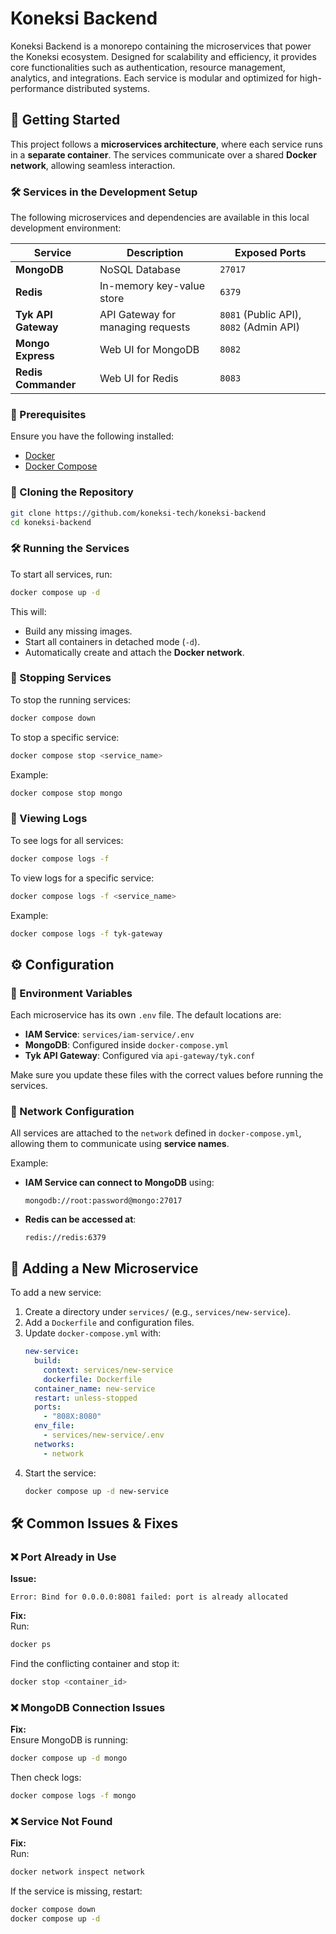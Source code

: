 # Koneksi Backend
Koneksi Backend is a monorepo containing the microservices that power the Koneksi ecosystem. Designed for scalability and efficiency, it provides core functionalities such as authentication, resource management, analytics, and integrations. Each service is modular and optimized for high-performance distributed systems.

## 🚀 **Getting Started**

This project follows a **microservices architecture**, where each service runs in a **separate container**. The services communicate over a shared **Docker network**, allowing seamless interaction.

### **🛠 Services in the Development Setup**
The following microservices and dependencies are available in this local development environment:

| Service             | Description                              | Exposed Ports                           |
|---------------------|------------------------------------------|-----------------------------------------|
| **MongoDB**         | NoSQL Database                           | `27017`                                 |
| **Redis**           | In-memory key-value store                | `6379`                                  |
| **Tyk API Gateway** | API Gateway for managing requests        | `8081` (Public API), `8082` (Admin API) |
| **Mongo Express**   | Web UI for MongoDB                       | `8082`                                  |
| **Redis Commander** | Web UI for Redis                         | `8083`                                  |

### **📌 Prerequisites**
Ensure you have the following installed:
- [Docker](https://docs.docker.com/get-docker/)
- [Docker Compose](https://docs.docker.com/compose/install/)

### **🔹 Cloning the Repository**
```sh
git clone https://github.com/koneksi-tech/koneksi-backend
cd koneksi-backend
```

### **🛠 Running the Services**
To start all services, run:
```sh
docker compose up -d
```
This will:
- Build any missing images.
- Start all containers in detached mode (`-d`).
- Automatically create and attach the **Docker network**.

### **📌 Stopping Services**
To stop the running services:
```sh
docker compose down
```

To stop a specific service:
```sh
docker compose stop <service_name>
```
Example:
```sh
docker compose stop mongo
```

### **📌 Viewing Logs**
To see logs for all services:
```sh
docker compose logs -f
```

To view logs for a specific service:
```sh
docker compose logs -f <service_name>
```
Example:
```sh
docker compose logs -f tyk-gateway
```

## ⚙ **Configuration**

### **🔹 Environment Variables**
Each microservice has its own `.env` file. The default locations are:

- **IAM Service**: `services/iam-service/.env`
- **MongoDB**: Configured inside `docker-compose.yml`
- **Tyk API Gateway**: Configured via `api-gateway/tyk.conf`

Make sure you update these files with the correct values before running the services.

### **🔹 Network Configuration**
All services are attached to the `network` defined in `docker-compose.yml`, allowing them to communicate using **service names**.

Example:
- **IAM Service can connect to MongoDB** using:  
  ```
  mongodb://root:password@mongo:27017
  ```
- **Redis can be accessed at**:  
  ```
  redis://redis:6379
  ```

## 🔧 **Adding a New Microservice**
To add a new service:
1. Create a directory under `services/` (e.g., `services/new-service`).
2. Add a `Dockerfile` and configuration files.
3. Update `docker-compose.yml` with:
   ```yaml
   new-service:
     build:
       context: services/new-service
       dockerfile: Dockerfile
     container_name: new-service
     restart: unless-stopped
     ports:
       - "808X:8080"
     env_file:
       - services/new-service/.env
     networks:
       - network
   ```
4. Start the service:
   ```sh
   docker compose up -d new-service
   ```

## 🛠 **Common Issues & Fixes**

### **❌ Port Already in Use**
**Issue:**  
```
Error: Bind for 0.0.0.0:8081 failed: port is already allocated
```
**Fix:**  
Run:
```sh
docker ps
```
Find the conflicting container and stop it:
```sh
docker stop <container_id>
```

### **❌ MongoDB Connection Issues**
**Fix:**  
Ensure MongoDB is running:
```sh
docker compose up -d mongo
```

Then check logs:
```sh
docker compose logs -f mongo
```

### **❌ Service Not Found**
**Fix:**  
Run:
```sh
docker network inspect network
```
If the service is missing, restart:
```sh
docker compose down
docker compose up -d
```
